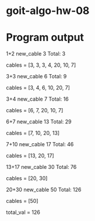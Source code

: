 # goit-algo-hw-08

# Program output

1+2 new_cable 3 Total: 3

cables = [3, 3, 3, 4, 20, 10, 7]

3+3 new_cable 6 Total: 9

cables = [3, 4, 6, 10, 20, 7]

3+4 new_cable 7 Total: 16

cables = [6, 7, 20, 10, 7]

6+7 new_cable 13 Total: 29

cables = [7, 10, 20, 13]

7+10 new_cable 17 Total: 46

cables = [13, 20, 17]

13+17 new_cable 30 Total: 76

cables = [20, 30]

20+30 new_cable 50 Total: 126

cables = [50]

total_val = 126